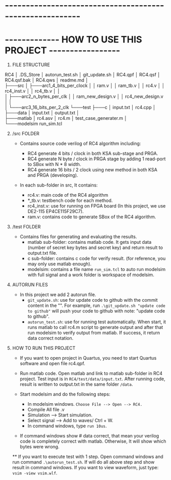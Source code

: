   # --------------------------------------------------------
  # -------------  HOW TO USE THIS PROJECT -----------------

1. FILE STRUCTURE

  RC4
  │   .DS_Store
  │   autorun_test.sh
  │   git_update.sh
  │   RC4.qpf
  │   RC4.qsf
  │   RC4.qsf.bak
  │   RC4.qws
  │   readme.md
  │       
  ├───src
  │   ├───arc1_4_bits_per_clock
  │   │       ram.v
  │   │       ram_tb.v
  │   │       rc4.v
  │   │       rc4_inst.v
  │   │       rc4_tb.v
  │   │       
  │   ├───arc2_n_bytes_per_clk
  │   │       ram_new_design.v
  │   │       rc4_new_design.v
  │   │       
  │   └───arc3_16_bits_per_2_clk
  └───test
      ├───c
      │       input.txt
      │       rc4.cpp
      │       
      ├───data
      │       input.txt
      │       output.txt
      │       
      ├───matlab
      │       rc4.asv
      │       rc4.m
      │       test_case_generater.m
      │       
      └───modelsim
              run_sim.tcl

2. /src FOLDER

    - Contains source code verilog of RC4 algorithm including:
        +   RC4 generate 4 bits / clock in both KSA sub-stage and PRGA.
        +   RC4 generate N byte / clock in PRGA stage by adding 1 read-port to SBox with N * 8 width.
        +   RC4 generate 16 bits / 2 clock using new method in both KSA and PRGA (developing).

    -   In each sub-folder in src, It contains:
        +   rc4.v: main code of the RC4 algorithm
        +   *_tb.v: testbench code for each method.
        +   rc4_inst.v: use for running on FPGA board (In this project, we use DE2-115 EP4CE115F29C7).
        +   ram.v: contains code to generate SBox of the RC4 algorithm.

3. /test FOLDER

    - Contains files for generating and evaluating the results.
        +   matlab sub-folder: contains matlab code. It gets input data (number of secret key bytes and secret key)
                               and return result to output.txt file.
        +   c sub-folder: contains c code for verify result. (for reference, you may only use matlab enough).
        +   modelsim: contains a file name `run_sim.tcl` to auto run modelsim with full signal and a work folder is 
                      workspace of modelsim.

4. AUTORUN FILES

    -   In this project we add 2 autorun file. 
        +   `git_update.sh`: use for update code to github with the 
            commit content in the "". For example, run `.\git_update.sh "update code to github"` will push your code to github
            with note: "update code to github".
        +   `autorun_test.sh`: use for running test automatically. When start, it runs matlab to call rc4.m script to generate 
            output and after that run modelsim to verify output from matlab. If success, it return data correct notation.
    
5. HOW TO RUN THIS PROJECT

    -   If you want to open project in Quartus, you need to start Quartus software and open file rc4.qpf.
    
    -   Run matlab code. Open matlab and link to matlab sub-folder in RC4 project. Test input is in
        `RC4/test/data/input.txt`. After running code, result is written to output.txt in the same folder `/data`.

    -   Start modelsim and do the following steps:
        +   In modelsim windows. `Choose File --> Open --> RC4.`
        +   Compile All file .v
        +   Simulation --> Start simulation.
        +   Select signal --> Add to waves/ Ctrl + W.
        +   In command windows, type `run 10us`.

    -   If command windows show # data correct, that mean your verilog code is completely correct with matlab.
        Otherwise, It will show which bytes were wrong. 

    **  If you want to execute test with 1 step. Open command windows and run command `.\autorun_test.sh`. If will do all above step
        and show result in command windows. If you want to view waveform, just type: `vsim -view vsim.wlf`.